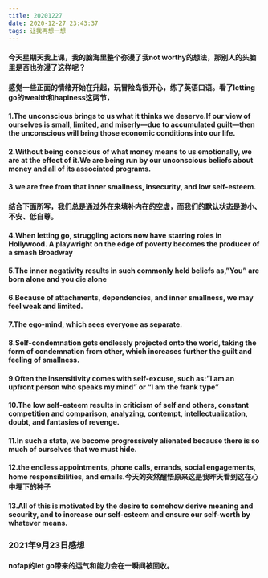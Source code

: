 ```yaml
---
title: 20201227
date: 2020-12-27 23:43:37
tags: 让我再想一想
---
```

#### 今天星期天我上课，我的脑海里整个弥漫了我not worthy的想法，那别人的头脑里是否也弥漫了这样呢？
#### 感觉一些正面的情绪开始在升起，玩冒险岛很开心，练了英语口语。看了letting go的wealth和hapiness这两节，
#### 1.The unconscious brings to us what it thinks we deserve.If our view of ourselves is small, limited, and miserly—due to accumulated guilt—then the unconscious will bring those economic conditions into our life.
#### 2.Without being conscious of what money means to us emotionally, we are at the effect of it.We are being run by our unconscious beliefs about money and all of its associated programs.
#### 3.we are free from that inner smallness, insecurity, and low self-esteem.
#### 结合下面所写，我们总是通过外在来填补内在的空虚，而我们的默认状态是渺小、不安、低自尊。
#### 4.When letting go, struggling actors now have starring roles in Hollywood. A playwright on the edge of poverty becomes the producer of a smash Broadway
#### 5.The inner negativity results in such commonly held beliefs as,”You” are born alone and you die alone
#### 6.Because of attachments, dependencies, and inner smallness, we may feel weak and limited.
#### 7.The ego-mind, which sees everyone as separate.
#### 8.Self-condemnation gets endlessly projected onto the world, taking the form of condemnation from other, which increases further the guilt and feeling of smallness.
#### 9.Often the insensitivity comes with self-excuse, such as:”I am an upfront person who speaks my mind” or “I am the frank type”
#### 10.The low self-esteem results in criticism of self and others, constant competition and comparison, analyzing, contempt, intellectualization, doubt, and fantasies of revenge.
#### 11.In such a state, we become progressively alienated because there is so much of ourselves that we must hide.
#### 12.the endless appointments, phone calls, errands, social engagements, home responsibilities, and emails.今天的突然醒悟原来这是我昨天看到这在心中埋下的种子
#### 13.All of this is motivated by the desire to somehow derive meaning and security, and to increase our self-esteem and ensure our self-worth by whatever means.

### 2021年9月23日感想
#### nofap的let go带来的运气和能力会在一瞬间被回收。